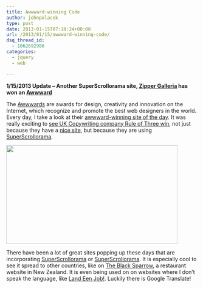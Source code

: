 ```yaml
---
title: Awwward-winning Code
author: johnpolacek
type: post
date: 2013-01-15T07:10:24+00:00
url: /2013/01/15/awwward-winning-code/
dsq_thread_id:
  - 1062692986
categories:
  - jquery
  - web

---
```


**1/15/2013 Update &#8211; Another SuperScrollorama site, [Zipper Galleria][1] has won an [Awwward][2]**

The <a href="http://www.awwwards.com" target="_blank" rel="noopener noreferrer">Awwwards</a> are awards for design, creativity and innovation on the Internet, which recognize and promote the best web designers in the world. Every day, I take a look at their <a href="http://www.awwwards.com" target="_blank" rel="noopener noreferrer">awwward-winning site of the day</a>. It was really exciting to <a href="http://rule-of-three.co.uk/we-won-an-awwward/" target="_blank" rel="noopener noreferrer">see UK Copywriting company Rule of Three win</a>, not just because they have a <a href="http://rule-of-three.co.uk/" target="_blank" rel="noopener noreferrer">nice site</a>, but because they are using <a href="http://johnpolacek.github.com/superscrollorama/" target="_blank" rel="noopener noreferrer">SuperScrollorama</a>.

[<img src="/img/blog/2012/08/ruleofthree.jpg" alt="" title="ruleofthree" width="450" height="259" class="alignnone size-full wp-image-714" srcset="http://johnpolacek.com/wp-content/uploads/2012/08/ruleofthree.jpg 450w, http://johnpolacek.com/wp-content/uploads/2012/08/ruleofthree-300x172.jpg 300w" sizes="(max-width: 450px) 100vw, 450px" />][3]

There have been a lot of great sites popping up these days that are incorporating <a href="http://johnpolacek.github.com/scrollorama/" target="_blank" rel="noopener noreferrer">SuperScrollorama</a> or <a href="http://johnpolacek.github.com/superscrollorama/" target="_blank" rel="noopener noreferrer">SuperScrollorama</a>. It is especially cool to see it spread to other countries, like on <a href="http://www.theblacksparrow.co.nz" target="_blank" rel="noopener noreferrer">The Black Sparrow</a>, a restaurant website in New Zealand. It is even being used on on websites where I don&rsquo;t speak the language, like <a href="http://www.landeenjob.be/" target="_blank" rel="noopener noreferrer">Land Een Job!</a>. Luckily there is Google Translate!

 [1]: http://www.zippergaleria.com.br/
 [2]: http://www.awwwards.com/web-design-awards/zipper-galeria
 [3]: http://rule-of-three.co.uk